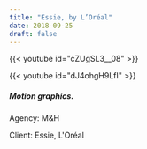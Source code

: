 ```yaml
---
title: "Essie, by L’Oréal"
date: 2018-09-25
draft: false
---
```


{{< youtube id="cZUgSL3__08" >}}

{{< youtube id="dJ4ohgH9LfI" >}}

##### Motion graphics.

Agency: M&H

Client: Essie, L'Oréal